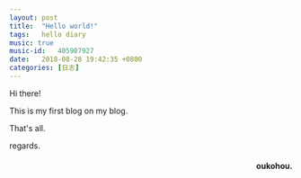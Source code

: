 ```yaml
---
layout: post
title:  "Hello world!"
tags:   hello diary
music: true
music-id:   405987927
date:   2018-08-28 19:42:35 +0800
categories: [日志] 
---
```

Hi there!

This is my first blog on my blog.

That's all.


 

regards.
<h4 align = "right">oukohou.</h4>


